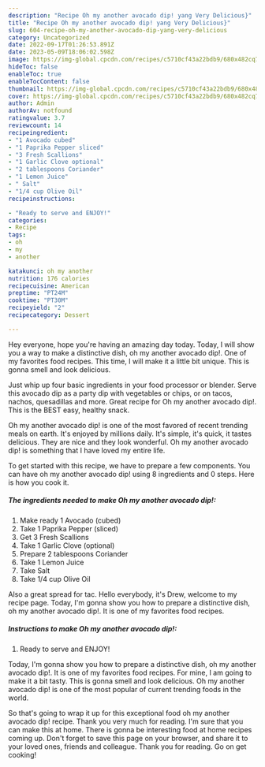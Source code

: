 ```yaml
---
description: "Recipe Oh my another avocado dip! yang Very Delicious}"
title: "Recipe Oh my another avocado dip! yang Very Delicious}"
slug: 604-recipe-oh-my-another-avocado-dip-yang-very-delicious
category: Uncategorized
date: 2022-09-17T01:26:53.891Z
date: 2023-05-09T18:06:02.598Z
image: https://img-global.cpcdn.com/recipes/c5710cf43a22bdb9/680x482cq70/oh-my-another-avocado-dip-recipe-main-photo.jpg
hideToc: false
enableToc: true
enableTocContent: false
thumbnail: https://img-global.cpcdn.com/recipes/c5710cf43a22bdb9/680x482cq70/oh-my-another-avocado-dip-recipe-main-photo.jpg
cover: https://img-global.cpcdn.com/recipes/c5710cf43a22bdb9/680x482cq70/oh-my-another-avocado-dip-recipe-main-photo.jpg
author: Admin
authorAv: notfound
ratingvalue: 3.7
reviewcount: 14
recipeingredient:
- "1 Avocado cubed"
- "1 Paprika Pepper sliced"
- "3 Fresh Scallions"
- "1 Garlic Clove optional"
- "2 tablespoons Coriander"
- "1 Lemon Juice"
- " Salt"
- "1/4 cup Olive Oil"
recipeinstructions:

- "Ready to serve and ENJOY!"
categories:
- Recipe
tags:
- oh
- my
- another

katakunci: oh my another 
nutrition: 176 calories
recipecuisine: American
preptime: "PT24M"
cooktime: "PT30M"
recipeyield: "2"
recipecategory: Dessert

---
```



Hey everyone, hope you're having an amazing day today. Today, I will show you a way to make a distinctive dish, oh my another avocado dip!. One of my favorites food recipes. This time, I will make it a little bit unique. This is gonna smell and look delicious.

Just whip up four basic ingredients in your food processor or blender. Serve this avocado dip as a party dip with vegetables or chips, or on tacos, nachos, quesadillas and more. Great recipe for Oh my another avocado dip!. This is the BEST easy, healthy snack.

Oh my another avocado dip! is one of the most favored of recent trending meals on earth. It's enjoyed by millions daily. It's simple, it's quick, it tastes delicious. They are nice and they look wonderful. Oh my another avocado dip! is something that I have loved my entire life.


To get started with this recipe, we have to prepare a few components. You can have oh my another avocado dip! using 8 ingredients and 0 steps. Here is how you cook it.

<!--inarticleads1-->

##### The ingredients needed to make Oh my another avocado dip!:

1. Make ready 1 Avocado (cubed)
1. Take 1 Paprika Pepper (sliced)
1. Get 3 Fresh Scallions
1. Take 1 Garlic Clove (optional)
1. Prepare 2 tablespoons Coriander
1. Take 1 Lemon Juice
1. Take  Salt
1. Take 1/4 cup Olive Oil


Also a great spread for tac. Hello everybody, it&#39;s Drew, welcome to my recipe page. Today, I&#39;m gonna show you how to prepare a distinctive dish, oh my another avocado dip!. It is one of my favorites food recipes. 

<!--inarticleads2-->

##### Instructions to make Oh my another avocado dip!:


1. Ready to serve and ENJOY!

Today, I&#39;m gonna show you how to prepare a distinctive dish, oh my another avocado dip!. It is one of my favorites food recipes. For mine, I am going to make it a bit tasty. This is gonna smell and look delicious. Oh my another avocado dip! is one of the most popular of current trending foods in the world. 

So that's going to wrap it up for this exceptional food oh my another avocado dip! recipe. Thank you very much for reading. I'm sure that you can make this at home. There is gonna be interesting food at home recipes coming up. Don't forget to save this page on your browser, and share it to your loved ones, friends and colleague. Thank you for reading. Go on get cooking!
